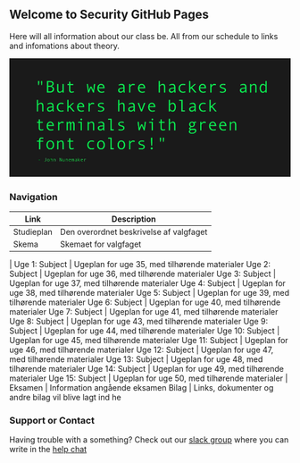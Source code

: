 ## Welcome to Security GitHub Pages

Here will all information about our class be. All from our schedule to links and infomations about theory. 

![Image of Yaktocat](./Picture.png)

### Navigation

Link | Description
------------ | -------------
Studieplan | Den overordnet beskrivelse af valgfaget
Skema | Skemaet for valgfaget
 | 
Uge 1: Subject | Ugeplan for uge 35, med tilhørende materialer
Uge 2: Subject | Ugeplan for uge 36, med tilhørende materialer
Uge 3: Subject | Ugeplan for uge 37, med tilhørende materialer
Uge 4: Subject | Ugeplan for uge 38, med tilhørende materialer
Uge 5: Subject | Ugeplan for uge 39, med tilhørende materialer
Uge 6: Subject | Ugeplan for uge 40, med tilhørende materialer
Uge 7: Subject | Ugeplan for uge 41, med tilhørende materialer
Uge 8: Subject | Ugeplan for uge 43, med tilhørende materialer
Uge 9: Subject | Ugeplan for uge 44, med tilhørende materialer
Uge 10: Subject | Ugeplan for uge 45, med tilhørende materialer
Uge 11: Subject | Ugeplan for uge 46, med tilhørende materialer
Uge 12: Subject | Ugeplan for uge 47, med tilhørende materialer
Uge 13: Subject | Ugeplan for uge 48, med tilhørende materialer
Uge 14: Subject | Ugeplan for uge 49, med tilhørende materialer
Uge 15: Subject | Ugeplan for uge 50, med tilhørende materialer
 | 
Eksamen | Information angående eksamen
Bilag | Links, dokumenter og andre bilag vil blive lagt ind he

### Support or Contact

Having trouble with a something? Check out our [slack group](https://datamatiker-security.slack.com/) where you can write in the [help chat](https://app.slack.com/client/TMGKRJMJR/CM58R2AKD)
